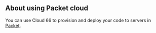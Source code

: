 

## About using Packet cloud

You can use Cloud 66 to provision and deploy your code to servers in [Packet](https://www.packet.net/).

